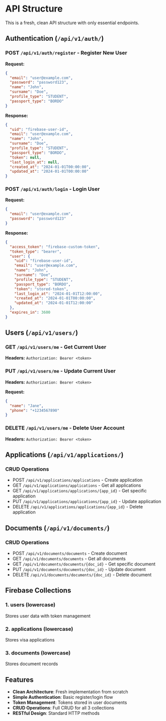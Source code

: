 # API Structure

This is a fresh, clean API structure with only essential endpoints.

## Authentication (`/api/v1/auth/`)

### POST `/api/v1/auth/register` - Register New User
**Request:**
```json
{
  "email": "user@example.com",
  "password": "password123",
  "name": "John",
  "surname": "Doe",
  "profile_type": "STUDENT",
  "passport_type": "BORDO"
}
```

**Response:**
```json
{
  "uid": "firebase-user-id",
  "email": "user@example.com",
  "name": "John",
  "surname": "Doe",
  "profile_type": "STUDENT",
  "passport_type": "BORDO",
  "token": null,
  "last_login_at": null,
  "created_at": "2024-01-01T00:00:00",
  "updated_at": "2024-01-01T00:00:00"
}
```

### POST `/api/v1/auth/login` - Login User
**Request:**
```json
{
  "email": "user@example.com",
  "password": "password123"
}
```

**Response:**
```json
{
  "access_token": "firebase-custom-token",
  "token_type": "bearer",
  "user": {
    "uid": "firebase-user-id",
    "email": "user@example.com",
    "name": "John",
    "surname": "Doe",
    "profile_type": "STUDENT",
    "passport_type": "BORDO",
    "token": "stored-token",
    "last_login_at": "2024-01-01T12:00:00",
    "created_at": "2024-01-01T00:00:00",
    "updated_at": "2024-01-01T12:00:00"
  },
  "expires_in": 3600
}
```

## Users (`/api/v1/users/`)

### GET `/api/v1/users/me` - Get Current User
**Headers:** `Authorization: Bearer <token>`

### PUT `/api/v1/users/me` - Update Current User
**Headers:** `Authorization: Bearer <token>`

**Request:**
```json
{
  "name": "Jane",
  "phone": "+1234567890"
}
```

### DELETE `/api/v1/users/me` - Delete User Account
**Headers:** `Authorization: Bearer <token>`

## Applications (`/api/v1/applications/`)

### CRUD Operations
- POST `/api/v1/applications/applications` - Create application
- GET `/api/v1/applications/applications` - Get all applications
- GET `/api/v1/applications/applications/{app_id}` - Get specific application
- PUT `/api/v1/applications/applications/{app_id}` - Update application
- DELETE `/api/v1/applications/applications/{app_id}` - Delete application

## Documents (`/api/v1/documents/`)

### CRUD Operations
- POST `/api/v1/documents/documents` - Create document
- GET `/api/v1/documents/documents` - Get all documents
- GET `/api/v1/documents/documents/{doc_id}` - Get specific document
- PUT `/api/v1/documents/documents/{doc_id}` - Update document
- DELETE `/api/v1/documents/documents/{doc_id}` - Delete document

## Firebase Collections

### 1. users (lowercase)
Stores user data with token management

### 2. applications (lowercase)
Stores visa applications

### 3. documents (lowercase)
Stores document records

## Features

- **Clean Architecture**: Fresh implementation from scratch
- **Simple Authentication**: Basic register/login flow
- **Token Management**: Tokens stored in user documents
- **CRUD Operations**: Full CRUD for all 3 collections
- **RESTful Design**: Standard HTTP methods

